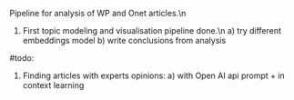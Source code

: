 Pipeline for analysis of WP and Onet articles.\n
1) First topic modeling and visualisation pipeline done.\n
  a) try different embeddings model 
  b) write conclusions from analysis

#todo:
1) Finding articles with experts opinions:
   a) with Open AI api prompt + in context learning 
